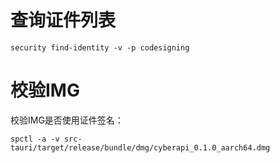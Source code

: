 # 查询证件列表

```
security find-identity -v -p codesigning
```
# 校验IMG

校验IMG是否使用证件签名：
```
spctl -a -v src-tauri/target/release/bundle/dmg/cyberapi_0.1.0_aarch64.dmg
```